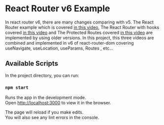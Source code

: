 # React Router v6 Example
In react router v6, there are many changes comparing with v5. The React Router example which is covered [in this video](https://www.youtube.com/watch?v=Law7wfdg_ls&t=1797s), The React Router with hooks covered [in this video](https://www.youtube.com/watch?v=CZeulkp1ClA&t=936s) and The Protected Routes covered [in this video](https://www.youtube.com/watch?v=kByiWTWdpww&t=509s) are implemented by using older versions. In this project, this three videos are combined and implemented in v6 of react-router-dom covering useNavigate, useLocation, useParams, Routes , etc...

## Available Scripts

In the project directory, you can run:

### `npm start`

Runs the app in the development mode.\
Open [http://localhost:3000](http://localhost:3000) to view it in the browser.

The page will reload if you make edits.\
You will also see any lint errors in the console.

